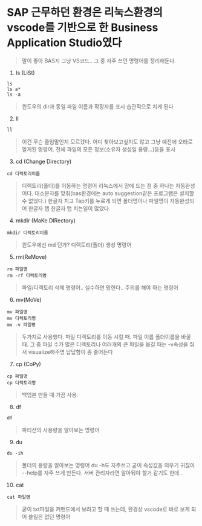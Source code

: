 SAP 근무하던 환경은 리눅스환경의vscode를 기반으로 한 Business Application Studio였다 
========
>말이 좋아 BAS지 그냥 VS코드..
>그 중 자주 쓰던 명령어를 정리해둔다.

1. ls (LiSt)
```
ls
ls a*
ls -a
```
>윈도우의 dir과 동일 파일 이름과 확장자를 표시
>습관적으로 치게 된다

2. ll
```
ll
```
>이건 무슨 줄임말인지 모르겠다. 어디 찾아보고싶지도 않고 그냥 예전에 오타로 알게된 명령어.
>전체 파일의 모든 정보(소유자 생성일 용량...)등을 표시

3. cd (Change Directory)
```
cd 디렉토리이름
```
>디렉토리(폴더)를 이동하는 명령어
>리눅스에서 맘에 드는 점 중 하나는 자동완성이다.
>대소문자를 맞춰(bas환경에는 auto suggestion같은 프로그램은 설치할 수 없었다.) 한글자 치고 Tap키를 누르게 되면 폴더명이나 파일명이 자동완성되어 한글자 탭 한글자 탭 치는일이 많았다.

4. mkdir (MaKe DIRectory)
```
mkdir 디렉토리이름
```
>윈도우에선 md 던가? 디렉토리(폴더) 생성 명령어

5. rm(ReMove)
```
rm 파일명
rm -rf 디렉토리명
```
>파일/디렉토리 삭제 명령어..
>실수하면 망한다.. 주의를 해야 하는 명령어

6. mv(MoVe)
```
mv 파일명
mv 디렉토리명
mv -v 파일명
```
>두가지로 사용했다. 파일 디렉토리를 이동 시킬 때.
>파일 이름 폴더이름을 바꿀 때.
>그 중 파일 수가 많은 디렉토리나 여러개의 큰 파일을 옮길 때는 -v속성을 줘서 visualize해주명 답답함이 좀 줄어든다

7. cp (CoPy)
```
cp 파일명
cp 디렉토리명
```
>백업본 만들 때 가끔 사용.

8. df
```
df
```
>파티션의 사용량을 알아보는 명령어

9. du
```
du -ih
```
>폴더의 용량을 알아보는 명령어
>du -h도 자주쓰고 굳이 속성값을 외우기 귀찮아 --help를 자주 쓰게 만든다.
>서버 관리자라면 알아둬야 할거 같기도 한데..

10. cat
```
cat 파일명
```
>굳이 txt파일을 커맨드에서 보려고 할 때 쓰는데, 환경상 vscode로 바로 보게 되어 쓸일은 없던 명령어
